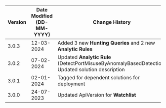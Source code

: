 | **Version** | **Date Modified (DD-MM-YYYY)** | **Change History**                                                    |
|-------------|--------------------------------|-----------------------------------------------------------------------|
| 3.0.3       | 12-03-2024                     |Added 3 new **Hunting Queries** and 2 new **Analytic Rules**              |
| 3.0.2       | 07-02-2024                     |Updated **Analytic Rule** (DetectPortMisuseByAnomalyBasedDetection) <br/> Updated  solution description |
| 3.0.1       | 02-01-2024                     |Tagged for dependent solutions for deployment                          |
| 3.0.0       | 24-07-2023                     |Updated ApiVersion for **Watchlist**                                   |
